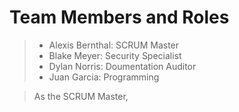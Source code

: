# Team Members and Roles
> - Alexis Bernthal: SCRUM Master
> - Blake Meyer: Security Specialist
> - Dylan Norris: Doumentation Auditor
> - Juan Garcia: Programming

> As the SCRUM Master, 
